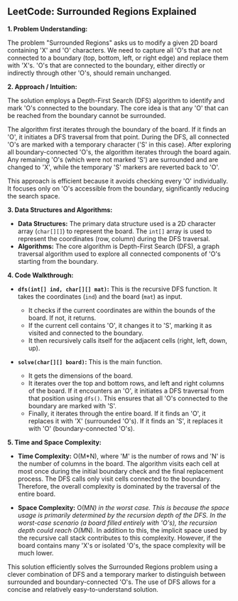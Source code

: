 ## LeetCode: Surrounded Regions Explained

**1. Problem Understanding:**

The problem "Surrounded Regions" asks us to modify a given 2D board containing 'X' and 'O' characters.  We need to capture all 'O's that are not connected to a boundary (top, bottom, left, or right edge) and replace them with 'X's.  'O's that are connected to the boundary, either directly or indirectly through other 'O's, should remain unchanged.


**2. Approach / Intuition:**

The solution employs a Depth-First Search (DFS) algorithm to identify and mark 'O's connected to the boundary.  The core idea is that any 'O' that can be reached from the boundary cannot be surrounded.

The algorithm first iterates through the boundary of the board.  If it finds an 'O', it initiates a DFS traversal from that point.  During the DFS, all connected 'O's are marked with a temporary character ('S' in this case).  After exploring all boundary-connected 'O's, the algorithm iterates through the board again. Any remaining 'O's (which were not marked 'S') are surrounded and are changed to 'X', while the temporary 'S' markers are reverted back to 'O'.

This approach is efficient because it avoids checking every 'O' individually. It focuses only on 'O's accessible from the boundary, significantly reducing the search space.


**3. Data Structures and Algorithms:**

* **Data Structures:** The primary data structure used is a 2D character array (`char[][]`) to represent the board.  The `int[]` array is used to represent the coordinates (row, column) during the DFS traversal.
* **Algorithms:** The core algorithm is Depth-First Search (DFS), a graph traversal algorithm used to explore all connected components of 'O's starting from the boundary.


**4. Code Walkthrough:**

* **`dfs(int[] ind, char[][] mat)`:** This is the recursive DFS function.  It takes the coordinates (`ind`) and the board (`mat`) as input.
    * It checks if the current coordinates are within the bounds of the board. If not, it returns.
    * If the current cell contains 'O', it changes it to 'S', marking it as visited and connected to the boundary.
    * It then recursively calls itself for the adjacent cells (right, left, down, up).

* **`solve(char[][] board)`:** This is the main function.
    * It gets the dimensions of the board.
    * It iterates over the top and bottom rows, and left and right columns of the board. If it encounters an 'O', it initiates a DFS traversal from that position using `dfs()`. This ensures that all 'O's connected to the boundary are marked with 'S'.
    * Finally, it iterates through the entire board. If it finds an 'O', it replaces it with 'X' (surrounded 'O's). If it finds an 'S', it replaces it with 'O' (boundary-connected 'O's).

**5. Time and Space Complexity:**

* **Time Complexity:** O(M*N), where 'M' is the number of rows and 'N' is the number of columns in the board.  The algorithm visits each cell at most once during the initial boundary check and the final replacement process. The DFS calls only visit cells connected to the boundary.  Therefore, the overall complexity is dominated by the traversal of the entire board.

* **Space Complexity:** O(M*N) in the worst case. This is because the space usage is primarily determined by the recursion depth of the DFS. In the worst-case scenario (a board filled entirely with 'O's), the recursion depth could reach O(M*N).  In addition to this, the implicit space used by the recursive call stack contributes to this complexity.  However, if the board contains many 'X's or isolated 'O's, the space complexity will be much lower.


This solution efficiently solves the Surrounded Regions problem using a clever combination of DFS and a temporary marker to distinguish between surrounded and boundary-connected 'O's.  The use of DFS allows for a concise and relatively easy-to-understand solution.
